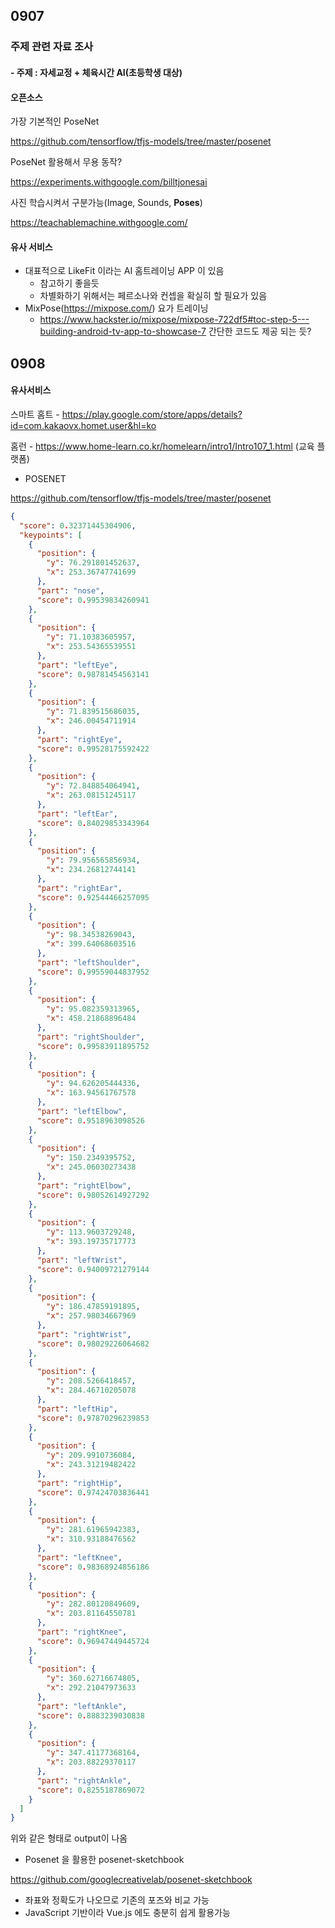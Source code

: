 ## 0907

### 주제 관련 자료 조사

#### - 주제 : 자세교정 + 체육시간 AI(초등학생 대상)



#### 오픈소스

가장 기본적인 PoseNet

https://github.com/tensorflow/tfjs-models/tree/master/posenet



PoseNet 활용해서 무용 동작?

https://experiments.withgoogle.com/billtjonesai



사진 학습시켜서 구분가능(Image, Sounds, **Poses**)

https://teachablemachine.withgoogle.com/



#### 유사 서비스

- 대표적으로 LikeFit 이라는 AI 홈트레이닝 APP 이 있음
  - 참고하기 좋을듯
  - 차별화하기 위해서는 페르소나와 컨셉을 확실히 할 필요가 있음
- MixPose(https://mixpose.com/) 요가 트레이닝
  - https://www.hackster.io/mixpose/mixpose-722df5#toc-step-5---building-android-tv-app-to-showcase-7 간단한 코드도 제공 되는 듯?



## 0908

#### 유사서비스

스마트 홈트 - https://play.google.com/store/apps/details?id=com.kakaovx.homet.user&hl=ko

홈런 - https://www.home-learn.co.kr/homelearn/intro1/Intro107_1.html (교육 플랫폼)



- POSENET

https://github.com/tensorflow/tfjs-models/tree/master/posenet

```json
{
  "score": 0.32371445304906,
  "keypoints": [
    {
      "position": {
        "y": 76.291801452637,
        "x": 253.36747741699
      },
      "part": "nose",
      "score": 0.99539834260941
    },
    {
      "position": {
        "y": 71.10383605957,
        "x": 253.54365539551
      },
      "part": "leftEye",
      "score": 0.98781454563141
    },
    {
      "position": {
        "y": 71.839515686035,
        "x": 246.00454711914
      },
      "part": "rightEye",
      "score": 0.99528175592422
    },
    {
      "position": {
        "y": 72.848854064941,
        "x": 263.08151245117
      },
      "part": "leftEar",
      "score": 0.84029853343964
    },
    {
      "position": {
        "y": 79.956565856934,
        "x": 234.26812744141
      },
      "part": "rightEar",
      "score": 0.92544466257095
    },
    {
      "position": {
        "y": 98.34538269043,
        "x": 399.64068603516
      },
      "part": "leftShoulder",
      "score": 0.99559044837952
    },
    {
      "position": {
        "y": 95.082359313965,
        "x": 458.21868896484
      },
      "part": "rightShoulder",
      "score": 0.99583911895752
    },
    {
      "position": {
        "y": 94.626205444336,
        "x": 163.94561767578
      },
      "part": "leftElbow",
      "score": 0.9518963098526
    },
    {
      "position": {
        "y": 150.2349395752,
        "x": 245.06030273438
      },
      "part": "rightElbow",
      "score": 0.98052614927292
    },
    {
      "position": {
        "y": 113.9603729248,
        "x": 393.19735717773
      },
      "part": "leftWrist",
      "score": 0.94009721279144
    },
    {
      "position": {
        "y": 186.47859191895,
        "x": 257.98034667969
      },
      "part": "rightWrist",
      "score": 0.98029226064682
    },
    {
      "position": {
        "y": 208.5266418457,
        "x": 284.46710205078
      },
      "part": "leftHip",
      "score": 0.97870296239853
    },
    {
      "position": {
        "y": 209.9910736084,
        "x": 243.31219482422
      },
      "part": "rightHip",
      "score": 0.97424703836441
    },
    {
      "position": {
        "y": 281.61965942383,
        "x": 310.93188476562
      },
      "part": "leftKnee",
      "score": 0.98368924856186
    },
    {
      "position": {
        "y": 282.80120849609,
        "x": 203.81164550781
      },
      "part": "rightKnee",
      "score": 0.96947449445724
    },
    {
      "position": {
        "y": 360.62716674805,
        "x": 292.21047973633
      },
      "part": "leftAnkle",
      "score": 0.8883239030838
    },
    {
      "position": {
        "y": 347.41177368164,
        "x": 203.88229370117
      },
      "part": "rightAnkle",
      "score": 0.8255187869072
    }
  ]
}
```

위와 같은 형태로 output이 나옴

- Posenet 을 활용한 posenet-sketchbook

https://github.com/googlecreativelab/posenet-sketchbook



- 좌표와 정확도가 나오므로 기존의 포즈와 비교 가능
- JavaScript 기반이라 Vue.js 에도 충분히 쉽게 활용가능